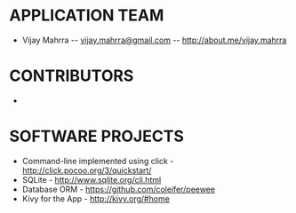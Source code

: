 # APPLICATION TEAM

* Vijay Mahrra -- vijay.mahrra@gmail.com -- http://about.me/vijay.mahrra

# CONTRIBUTORS

* 

# SOFTWARE PROJECTS
 * Command-line implemented using click - http://click.pocoo.org/3/quickstart/
 * SQLite - http://www.sqlite.org/cli.html
 * Database ORM - https://github.com/coleifer/peewee
 * Kivy for the App - http://kivy.org/#home
